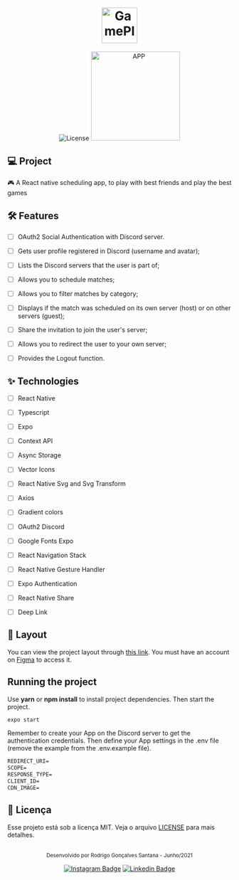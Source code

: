 <h1 align="center">
  <img alt="GamePlay" height="80" title="Plant Manager" src="" />
</h1>

<p align="center">
  <img alt="License" src="https://img.shields.io/static/v1?label=license&message=MIT&color=E51C44&labelColor=0A1033">

 <img src="https://i.imgur.com/8LelREQ.png" alt="APP" height="200" width="200"/>
</p>



## 💻 Project
🎮 A React native scheduling app, to play with best friends and play the best games

## :hammer_and_wrench: Features

- [ ] OAuth2 Social Authentication with Discord server.
- [ ] Gets user profile registered in Discord (username and avatar);
- [ ] Lists the Discord servers that the user is part of;
- [ ] Allows you to schedule matches;
- [ ] Allows you to filter matches by category;
- [ ] Displays if the match was scheduled on its own server (host) or on other servers (guest);
- [ ] Share the invitation to join the user's server;
- [ ] Allows you to redirect the user to your own server;
- [ ] Provides the Logout function.


## ✨ Technologies

- [ ] React Native
- [ ] Typescript
- [ ] Expo
- [ ] Context API
- [ ] Async Storage
- [ ] Vector Icons
- [ ] React Native Svg and Svg Transform
- [ ] Axios
- [ ] Gradient colors
- [ ] OAuth2 Discord
- [ ] Google Fonts Expo
- [ ] React Navigation Stack
- [ ] React Native Gesture Handler
- [ ] Expo Authentication
- [ ] React Native Share
- [ ] Deep Link


## 🔖 Layout

You can view the project layout through [this link](https://www.figma.com/file/0kv33XYjvOgvKGKHBaiR07/GamePlay-NLW-Together?node-id=58913%3A83). You must have an account on [Figma](http://figma.com/) to access it.


## Running the project

Use **yarn** or **npm install** to install project dependencies.
Then start the project.

```cl
expo start
```

Remember to create your App on the Discord server to get the authentication credentials. Then define your App settings in the .env file (remove the example from the .env.example file).
 
 ```cl
REDIRECT_URI=
SCOPE=
RESPONSE_TYPE=
CLIENT_ID=
CDN_IMAGE=
```


## 📄 Licença

Esse projeto está sob a licença MIT. Veja o arquivo [LICENSE](LICENSE.md) para mais detalhes.

<br />

<div align="center">
  <small>Desenvolvido por Rodrigo Gonçalves Santana - Junho/2021</small>

  [![Instagram Badge](https://img.shields.io/badge/-rodrigo.goncalves.s-6633cc?style=flat-square&labelColor=6633cc&logo=instagram&logoColor=white&link=https://www.instagram.com/rodrigo.goncalves.s/)](https://www.instagram.com/rodrigo.goncalves.s/) 
  [![Linkedin Badge](https://img.shields.io/badge/-Rodrigo%20Gonçalves%20Santana-6633cc?style=flat-square&logo=Linkedin&logoColor=white&link=https://www.linkedin.com/in/rodrigo-gon%C3%A7alves-santana/)](https://www.linkedin.com/in/rodrigo-gon%C3%A7alves-santana/) 
</div>
